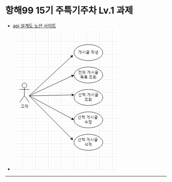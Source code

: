 # 항해99 15기 주특기주차 Lv.1 과제


- [api 설계도 노션 사이트](https://maze-mousepad-7a9.notion.site/99-15-Lv-1-9605a739f30843e58a60b00d99fe74e6?pvs=4)
- ![Use Case](usecase.JPG "Use Case")

----

